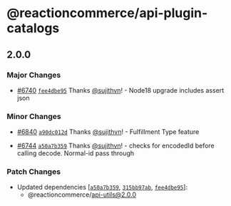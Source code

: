 # @reactioncommerce/api-plugin-catalogs

## 2.0.0

### Major Changes

- [#6740](https://github.com/reactioncommerce/reaction/pull/6740) [`fee4dbe95`](https://github.com/reactioncommerce/reaction/commit/fee4dbe952e557db8ca658dc08283ba6c7343af9) Thanks [@sujithvn](https://github.com/sujithvn)! - Node18 upgrade includes assert json

### Minor Changes

- [#6840](https://github.com/reactioncommerce/reaction/pull/6840) [`a90dc012d`](https://github.com/reactioncommerce/reaction/commit/a90dc012dd10bccf9a0b275fbd140e0abd82d7c1) Thanks [@sujithvn](https://github.com/sujithvn)! - Fulfillment Type feature

- [#6744](https://github.com/reactioncommerce/reaction/pull/6744) [`a50a7b359`](https://github.com/reactioncommerce/reaction/commit/a50a7b359bbb546b7abab0e0bfed4c5d8b5ad759) Thanks [@sujithvn](https://github.com/sujithvn)! - checks for encodedId before calling decode. Normal-id pass through

### Patch Changes

- Updated dependencies [[`a50a7b359`](https://github.com/reactioncommerce/reaction/commit/a50a7b359bbb546b7abab0e0bfed4c5d8b5ad759), [`315bb97ab`](https://github.com/reactioncommerce/reaction/commit/315bb97abc3e70dcb1a89da8adca5468302b24be), [`fee4dbe95`](https://github.com/reactioncommerce/reaction/commit/fee4dbe952e557db8ca658dc08283ba6c7343af9)]:
  - @reactioncommerce/api-utils@2.0.0
